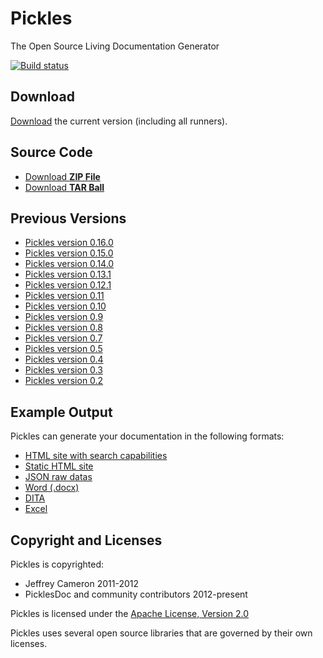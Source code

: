 # Pickles

The Open Source Living Documentation Generator

[![Build status](https://ci.appveyor.com/api/projects/status/rqt59hq1m2jt2a5v)](https://ci.appveyor.com/project/dirkrombauts/pickles-715)

## Download

[Download](https://github.com/picklesdoc/pickles/releases/download/v0.17.4/pickles-0.17.4.zip) the current version (including all runners).

## Source Code

- [Download **ZIP File**](https://github.com/picklesdoc/pickles/zipball/master)
- [Download **TAR Ball**](https://github.com/picklesdoc/pickles/tarball/master)

## Previous Versions

<!---
- [Pickles version 0.17.4](https://github.com/picklesdoc/pickles/releases/download/v0.17.4/pickles-0.17.4.zip) 
-->

- [Pickles version 0.16.0](https://github.com/picklesdoc/pickles/releases/download/v0.16.0/pickles-0.16.0.zip) 
- [Pickles version 0.15.0](https://github.com/picklesdoc/pickles/releases/download/v0.15.0/pickles-0.15.0.zip)
- [Pickles version 0.14.0](https://github.com/picklesdoc/pickles/releases/download/v0.14.0/pickles-0.14.0.zip)
- [Pickles version 0.13.1](https://github.com/picklesdoc/pickles/releases/download/v0.13.1/pickles-0.13.1.zip)
- [Pickles version 0.12.1](https://github.com/picklesdoc/pickles/releases/download/v0.12.1/pickles-0.12.1.zip)
- [Pickles version 0.11](https://github.com/picklesdoc/pickles/releases/download/v0.11.0/pickles-0.11.0.zip)
- [Pickles version 0.10](https://github.com/picklesdoc/pickles/releases/download/v0.10.0/pickles-0.10.0.zip)
- [Pickles version 0.9](https://github.com/picklesdoc/pickles/releases/download/v0.9.0/pickles-0.9.0.zip)
- [Pickles version 0.8](https://github.com/picklesdoc/pickles/releases/download/v0.8.0/pickles-0.8.0.zip)
- [Pickles version 0.7](https://github.com/picklesdoc/pickles/releases/download/v0.7.0/pickles-0.7.0.zip)
- [Pickles version 0.5](https://github.com/picklesdoc/pickles/releases/download/v0.5.0/pickles-0.5.0.zip)
- [Pickles version 0.4](https://github.com/picklesdoc/pickles/releases/download/v0.4.0/pickles-0.4.0.zip)
- [Pickles version 0.3](https://github.com/picklesdoc/pickles/releases/download/v0.3.0/pickles-0.3.0.zip)
- [Pickles version 0.2](https://github.com/picklesdoc/pickles/releases/download/v0.2.0/pickles-0.2.0.zip)
 
## Example Output

 Pickles can generate your documentation in the following formats:

- [HTML site with search capabilities](./Output/DHtml/Index.html)
- [Static HTML site](./Output/Html/index.html)
- [JSON raw datas](./Output/JSON/pickledFeatures.json)
- [Word (.docx)](./Output/Word/Pickles.docx)
- [DITA](./Output/Dita.zip)
- [Excel](./Output/Excel/features.xlsx)

## Copyright and Licenses

Pickles is copyrighted:

- Jeffrey Cameron 2011-2012
- PicklesDoc and community contributors 2012-present

Pickles is licensed under the [Apache License, Version 2.0](http://www.apache.org/licenses/LICENSE-2.0)

Pickles uses several open source libraries that are governed by their own licenses.  
